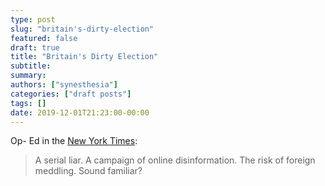 ```yaml
---
type: post
slug: "britain's-dirty-election"
featured: false
draft: true
title: "Britain's Dirty Election"
subtitle: 
summary: 
authors: ["synesthesia"]
categories: ["draft posts"]
tags: []
date: 2019-12-01T21:23:00-00:00
---
```


Op- Ed in the [New York Times](https://www.nytimes.com/2019/11/29/opinion/britain-election-disinformation-johnson.html):


>A serial liar. A campaign of online disinformation. The risk of foreign meddling. Sound familiar?